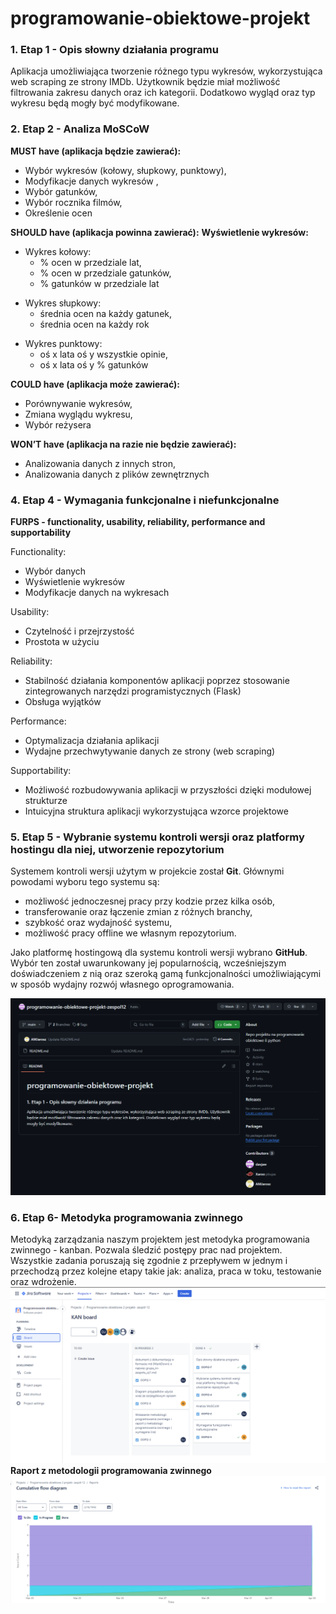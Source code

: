 # programowanie-obiektowe-projekt

### 1. Etap 1 - Opis słowny działania programu

Aplikacja umożliwiająca tworzenie różnego typu wykresów, wykorzystująca web scraping ze strony IMDb. Użytkownik będzie miał możliwość filtrowania zakresu danych oraz ich kategorii. Dodatkowo wygląd oraz typ wykresu będą mogły być modyfikowane.

### 2. Etap 2 - Analiza MoSCoW
**MUST have (aplikacja będzie zawierać):**
- Wybór wykresów (kołowy, słupkowy, punktowy), 
- Modyfikacje danych wykresów ,
- Wybór gatunków,
- Wybór rocznika filmów, 
- Określenie ocen

**SHOULD have (aplikacja powinna zawierać):**
**Wyświetlenie wykresów:**

<ul>
<li> Wykres kołowy:
    <ul>
<li>% ocen w przedziale lat, </li>
<li>% ocen w przedziale gatunków, </li> 
<li>% gatunków w przedziale lat</li> 
    </ul>
</li>
</ul>

<ul>
<li>Wykres słupkowy: 
    <ul>
<li>średnia ocen na każdy gatunek,</li>
<li>średnia ocen na każdy rok </li> 
    </ul>
</li>
</ul>

<ul>
<li>Wykres punktowy: 
    <ul>
<li>oś x lata oś y wszystkie opinie,</li>
<li>oś x lata oś y % gatunków </li> 
    </ul>
</li>
</ul>

**COULD have (aplikacja może zawierać):**
- Porównywanie wykresów,
- Zmiana wyglądu wykresu,
- Wybór reżysera


**WON’T have (aplikacja na razie nie będzie zawierać):**
- Analizowania danych z innych stron,
- Analizowania danych z plików zewnętrznych 

### 4. Etap 4 - Wymagania funkcjonalne i niefunkcjonalne
**FURPS - functionality, usability, reliability, performance and supportability** 

Functionality: 
- Wybór danych 
- Wyświetlenie wykresów 
- Modyfikacje danych na wykresach 

Usability: 
- Czytelność i przejrzystość 
- Prostota w użyciu 

Reliability: 
- Stabilność działania komponentów aplikacji poprzez stosowanie zintegrowanych narzędzi programistycznych (Flask) 
- Obsługa wyjątków 

Performance: 
- Optymalizacja działania aplikacji 
- Wydajne przechwytywanie danych ze strony (web scraping) 

Supportability: 
- Możliwość rozbudowywania aplikacji w przyszłości dzięki modułowej strukturze 
- Intuicyjna struktura aplikacji wykorzystująca wzorce projektowe 

### 5. Etap 5 - Wybranie systemu kontroli wersji oraz platformy hostingu dla niej, utworzenie repozytorium

Systemem kontroli wersji użytym w projekcie został **Git**. Głównymi powodami wyboru tego systemu są:

- możliwość jednoczesnej pracy przy kodzie przez kilka osób,
- transferowanie oraz łączenie zmian z różnych branchy,
- szybkość oraz wydajność systemu,
- możliwość pracy offline we własnym repozytorium.

Jako platformę hostingową dla systemu kontroli wersji wybrano **GitHub**. Wybór ten został uwarunkowany jej popularnością, wcześniejszym doświadczeniem z nią oraz szeroką gamą funkcjonalności umożliwiającymi w sposób wydajny rozwój własnego oprogramowania.

![Repozytorium na GitHub](./img/github.png)

### 6. Etap 6- Metodyka programowania zwinnego
Metodyką zarządzania naszym projektem jest metodyka programowania zwinnego - kanban.
Pozwala śledzić postępy prac nad projektem. Wszystkie zadania poruszają się zgodnie z
przepływem w jednym i przechodzą przez kolejne etapy takie jak: analiza, praca w toku,
testowanie oraz wdrożenie. 
![Tablica Jira](./img/kanban-board.png)
**Raport z metodologii programowania zwinnego**
![Raport Jira](./img/kanban-flow-diagram.png)
